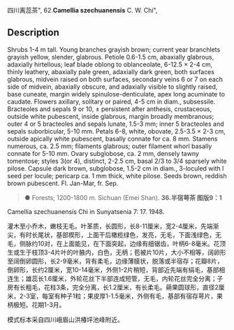 四川离蕊茶",
62.**Camellia szechuanensis** C. W. Chi",

## Description
Shrubs 1-4 m tall. Young branches grayish brown; current year branchlets grayish yellow, slender, glabrous. Petiole 0.6-1.5 cm, abaxially glabrous, adaxially hirtellous; leaf blade oblong to oblanceolate, 6-12.5 × 2-4 cm, thinly leathery, abaxially pale green, adaxially dark green, both surfaces glabrous, midvein raised on both surfaces, secondary veins 6 or 7 on each side of midvein, abaxially obscure, and adaxially visible to slightly raised, base cuneate, margin widely spinulose-denticulate, apex long acuminate to caudate. Flowers axillary, solitary or paired, 4-5 cm in diam., subsessile. Bracteoles and sepals 9 or 10, ± persistent after anthesis, crustaceous, outside white pubescent, inside glabrous, margin broadly membranous; outer 4 or 5 bracteoles and sepals lunate, 1.5-3 mm; inner 5 bracteoles and sepals suborbicular, 5-10 mm. Petals 6-8, white, obovate, 2.5-3.5 × 2-3 cm, outside apically white pubescent, basally connate for ca. 8 mm. Stamens numerous, ca. 2.5 mm; filaments glabrous; outer filament whorl basally connate for 5-10 mm. Ovary subglobose, ca. 2 mm, densely tawny tomentose; styles 3(or 4), distinct, 2-2.5 cm, basal 2/3 to 3/4 sparsely white pilose. Capsule dark brown, subglobose, 1.5-2 cm in diam., 3-loculed with l seed per locule; pericarp ca. 1 mm thick, white pilose. Seeds brown, reddish brown pubescent. Fl. Jan-Mar, fr. Sep.

> ●  Forests; 1200-1800 m. Sichuan (Emei Shan).
**36.半宿萼茶 图版9：1**

Camellia szechuanensis Chi in Sunyatsenia 7: 17. 1948.

灌木至小乔木，嫩枝无毛。叶革质，长圆形，长8-11厘米，宽2-4厘米，先端渐尖，有时长尾状，基部楔形，上面干后橄榄绿色，发亮，无毛，下面浅绿色，无毛，侧脉约10对，在上面能见，在下面突起，边缘有细锯齿，叶柄6-8毫米。花顶生或生于枝顶3-4片叶的叶腋内，白色，无柄；苞被片10片，大小不相等，阔卵形至阔倒卵圆形，长2-9毫米，背有柔毛，边缘薄膜状，脱落或半宿存；花瓣8片，倒卵形，长约2厘米，宽10-14毫米，外侧1-2片稍短，背部近先端有绢毛，基部相连生；雄蕊长1.6厘米，外轮花丝下半部连成短管，无毛，内轮花丝完全分离；子房有长粗毛，花柱3条，完全分离，长1.2厘米，有长柔毛。蒴果圆球形，直径2厘米，2-3室，每室有种子1粒；果皮厚1-1.5毫米，外侧有毛，基部有宿存萼片，果柄极短。花期1-3月。

模式标本采自四川峨眉山洪椿坪池峰附近。
